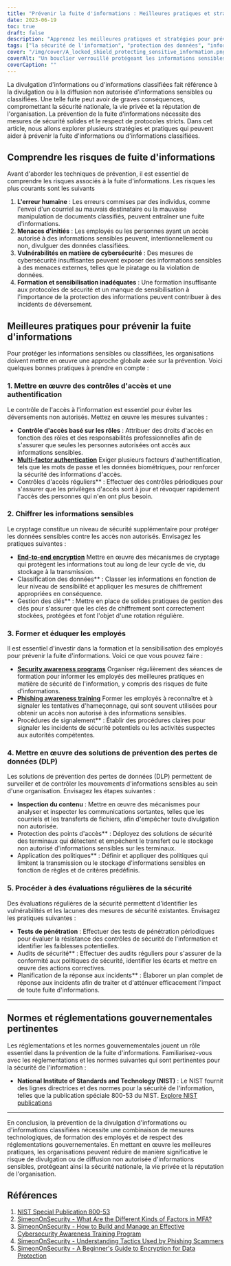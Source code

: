 ```yaml
---
title: "Prévenir la fuite d'informations : Meilleures pratiques et stratégies pour une sécurité renforcée"
date: 2023-06-19
toc: true
draft: false
description: "Apprenez les meilleures pratiques et stratégies pour prévenir la fuite d'informations et sauvegarder les données sensibles, afin de garantir une sécurité et une protection accrues."
tags: ["la sécurité de l'information", "protection des données", "informations classifiées", "la diffusion d'informations", "stratégies de prévention", "meilleures pratiques", "les contrôles d'accès", "chiffrement", "formation des employés", "cybersécurité", "prévention de la perte de données", "évaluations de sécurité", "les réglementations gouvernementales", "NIST", "menaces d'initiés", "vulnérabilités en matière de cybersécurité", "erreur humaine", "programmes de sensibilisation", "sensibilisation au phishing", "DLP solutions", "le contrôle d'accès basé sur les rôles", "authentification multifactorielle", "gestion des clés de cryptage", "protection des points finaux", "contrôle du contenu", "audits de sécurité", "tests de pénétration", "planification de la réponse aux incidents", "les protocoles de sécurité", "information protection"]
cover: "/img/cover/A_locked_shield_protecting_sensitive_information.png"
coverAlt: "Un bouclier verrouillé protégeant les informations sensibles d'un accès non autorisé."
coverCaption: ""
---
```


La divulgation d'informations ou d'informations classifiées fait référence à la divulgation ou à la diffusion non autorisée d'informations sensibles ou classifiées. Une telle fuite peut avoir de graves conséquences, compromettant la sécurité nationale, la vie privée et la réputation de l'organisation. La prévention de la fuite d'informations nécessite des mesures de sécurité solides et le respect de protocoles stricts. Dans cet article, nous allons explorer plusieurs stratégies et pratiques qui peuvent aider à prévenir la fuite d'informations ou d'informations classifiées.

## Comprendre les risques de fuite d'informations

Avant d'aborder les techniques de prévention, il est essentiel de comprendre les risques associés à la fuite d'informations. Les risques les plus courants sont les suivants

1. **L'erreur humaine** : Les erreurs commises par des individus, comme l'envoi d'un courriel au mauvais destinataire ou la mauvaise manipulation de documents classifiés, peuvent entraîner une fuite d'informations.
2. **Menaces d'initiés** : Les employés ou les personnes ayant un accès autorisé à des informations sensibles peuvent, intentionnellement ou non, divulguer des données classifiées.
3. **Vulnérabilités en matière de cybersécurité** : Des mesures de cybersécurité insuffisantes peuvent exposer des informations sensibles à des menaces externes, telles que le piratage ou la violation de données.
4. **Formation et sensibilisation inadéquates** : Une formation insuffisante aux protocoles de sécurité et un manque de sensibilisation à l'importance de la protection des informations peuvent contribuer à des incidents de déversement.

## Meilleures pratiques pour prévenir la fuite d'informations

Pour protéger les informations sensibles ou classifiées, les organisations doivent mettre en œuvre une approche globale axée sur la prévention. Voici quelques bonnes pratiques à prendre en compte :

### 1. Mettre en œuvre des contrôles d'accès et une authentification

Le contrôle de l'accès à l'information est essentiel pour éviter les déversements non autorisés. Mettez en œuvre les mesures suivantes :

- **Contrôle d'accès basé sur les rôles** : Attribuer des droits d'accès en fonction des rôles et des responsabilités professionnelles afin de s'assurer que seules les personnes autorisées ont accès aux informations sensibles.
- [**Multi-factor authentication**](https://simeononsecurity.ch/articles/what-are-the-diferent-kinds-of-factors-in-mfa/) Exiger plusieurs facteurs d'authentification, tels que les mots de passe et les données biométriques, pour renforcer la sécurité des informations d'accès.
- Contrôles d'accès réguliers** : Effectuer des contrôles périodiques pour s'assurer que les privilèges d'accès sont à jour et révoquer rapidement l'accès des personnes qui n'en ont plus besoin.

### 2. Chiffrer les informations sensibles

Le cryptage constitue un niveau de sécurité supplémentaire pour protéger les données sensibles contre les accès non autorisés. Envisagez les pratiques suivantes :

- [**End-to-end encryption**](https://simeononsecurity.ch/articles/a-beginners-guide-to-using-encryption-for-data-protection/) Mettre en œuvre des mécanismes de cryptage qui protègent les informations tout au long de leur cycle de vie, du stockage à la transmission.
- Classification des données** : Classer les informations en fonction de leur niveau de sensibilité et appliquer les mesures de chiffrement appropriées en conséquence.
- Gestion des clés** : Mettre en place de solides pratiques de gestion des clés pour s'assurer que les clés de chiffrement sont correctement stockées, protégées et font l'objet d'une rotation régulière.

### 3. Former et éduquer les employés

Il est essentiel d'investir dans la formation et la sensibilisation des employés pour prévenir la fuite d'informations. Voici ce que vous pouvez faire :

- [**Security awareness programs**](https://simeononsecurity.ch/articles/how-to-build-and-manage-an-effective-cybersecurity-awareness-training-program/) Organiser régulièrement des séances de formation pour informer les employés des meilleures pratiques en matière de sécurité de l'information, y compris des risques de fuite d'informations.
- [**Phishing awareness training**](https://simeononsecurity.ch/articles/understanding-tactics-used-by-phising-scammers/) Former les employés à reconnaître et à signaler les tentatives d'hameçonnage, qui sont souvent utilisées pour obtenir un accès non autorisé à des informations sensibles.
- Procédures de signalement** : Établir des procédures claires pour signaler les incidents de sécurité potentiels ou les activités suspectes aux autorités compétentes.

### 4. Mettre en œuvre des solutions de prévention des pertes de données (DLP)

Les solutions de prévention des pertes de données (DLP) permettent de surveiller et de contrôler les mouvements d'informations sensibles au sein d'une organisation. Envisagez les étapes suivantes :

- **Inspection du contenu** : Mettre en œuvre des mécanismes pour analyser et inspecter les communications sortantes, telles que les courriels et les transferts de fichiers, afin d'empêcher toute divulgation non autorisée.
- Protection des points d'accès** : Déployez des solutions de sécurité des terminaux qui détectent et empêchent le transfert ou le stockage non autorisé d'informations sensibles sur les terminaux.
- Application des politiques** : Définir et appliquer des politiques qui limitent la transmission ou le stockage d'informations sensibles en fonction de règles et de critères prédéfinis.

### 5. Procéder à des évaluations régulières de la sécurité

Des évaluations régulières de la sécurité permettent d'identifier les vulnérabilités et les lacunes des mesures de sécurité existantes. Envisagez les pratiques suivantes :

- **Tests de pénétration** : Effectuer des tests de pénétration périodiques pour évaluer la résistance des contrôles de sécurité de l'information et identifier les faiblesses potentielles.
- Audits de sécurité** : Effectuer des audits réguliers pour s'assurer de la conformité aux politiques de sécurité, identifier les écarts et mettre en œuvre des actions correctives.
- Planification de la réponse aux incidents** : Élaborer un plan complet de réponse aux incidents afin de traiter et d'atténuer efficacement l'impact de toute fuite d'informations.

______

## Normes et réglementations gouvernementales pertinentes

Les réglementations et les normes gouvernementales jouent un rôle essentiel dans la prévention de la fuite d'informations. Familiarisez-vous avec les réglementations et les normes suivantes qui sont pertinentes pour la sécurité de l'information :

- **National Institute of Standards and Technology (NIST)** : Le NIST fournit des lignes directrices et des normes pour la sécurité de l'information, telles que la publication spéciale 800-53 du NIST. [Explore NIST publications](https://csrc.nist.gov/publications/detail/sp/800-53/rev-5/final)

______

En conclusion, la prévention de la divulgation d'informations ou d'informations classifiées nécessite une combinaison de mesures technologiques, de formation des employés et de respect des réglementations gouvernementales. En mettant en œuvre les meilleures pratiques, les organisations peuvent réduire de manière significative le risque de divulgation ou de diffusion non autorisée d'informations sensibles, protégeant ainsi la sécurité nationale, la vie privée et la réputation de l'organisation.

## Références

1. [NIST Special Publication 800-53](https://csrc.nist.gov/publications/detail/sp/800-53/rev-5/final)
2. [SimeonOnSecurity - What Are the Different Kinds of Factors in MFA?](https://simeononsecurity.ch/articles/what-are-the-diferent-kinds-of-factors-in-mfa/)
3. [SimeonOnSecurity - How to Build and Manage an Effective Cybersecurity Awareness Training Program](https://simeononsecurity.ch/articles/how-to-build-and-manage-an-effective-cybersecurity-awareness-training-program/)
4. [SimeonOnSecurity - Understanding Tactics Used by Phishing Scammers](https://simeononsecurity.ch/articles/understanding-tactics-used-by-phising-scammers/)
5. [SimeonOnSecurity - A Beginner's Guide to Encryption for Data Protection](https://simeononsecurity.ch/articles/a-beginners-guide-to-using-encryption-for-data-protection/)
